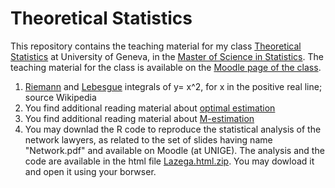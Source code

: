 # Theoretical Statistics

This repository contains the teaching material for my class [Theoretical Statistics](https://wwwi.unige.ch/cursus/programme-des-cours/web/teachings/details/2020-S403109?year=2020) at University of Geneva, in the [Master of Science in Statistics](https://www.unige.ch/gsem/en/programs/masters/statistics/). The teaching material for the class is available on the [Moodle page of the class](https://moodle.unige.ch).



1. [Riemann](https://github.com/dvdlvc/Advanced-Statistical-Inference/blob/main/Riemann_Integration_Lower_Sums.gif) and [Lebesgue](https://github.com/dvdlvc/Advanced-Statistical-Inference/blob/main/Lebesgue_Integration_and_Lower_Sums.gif) integrals of y= x^2, for x in the positive real line; source Wikipedia
2.  You find additional reading material about [optimal estimation](https://github.com/dvdlvc/Advanced-Statistical-Inference/blob/main/OptimalEstim_Additional_Material.zip) 
3. You find additional reading material about [M-estimation](https://github.com/dvdlvc/Advanced-Statistical-Inference/blob/main/M_estim_AdditionalExample.zip)  
4. You may downlad the R code to reproduce the statistical analysis of the network lawyers, as related to the set of slides having name "Network.pdf" and available on Moodle (at UNIGE). The analysis and the code are available in the html file [Lazega.html.zip](https://github.com/dvdlvc/Advanced-Statistical-Inference/blob/main/Lazega.html.zip). You may dowload it and open it using your borwser. 


 
